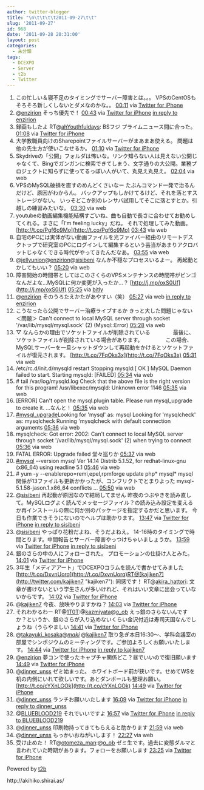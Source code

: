 ```yaml
---
author: twitter-blogger
title: "\n\t\t\t\t2011-09-27\t\t"
slug: '2011-09-27'
id: 968
date: '2011-09-28 20:31:00'
layout: post
categories:
  - 未分類
tags:
  - DCEXPO
  - Server
  - t2b
  - Twitter
---
```


<div xmlns:georss="http://www.georss.org/georss">

1.  <span><span>この忙しい＆寝不足のタイミングでサーバー障害とは。。。 VPSのCentOSもそろそろ新しくしないとダメなのかな。。</span> <span>[<span>00:11</span>](http://twitter.com/o_ob/status/118643815065198592) <span>via [Twitter for iPhone](http://twitter.com/#!/download/iphone)</span></span></span>
2.  <span><span>@[enzirion](http://twitter.com/enzirion "enzirion") そっち優先で！</span> <span>[<span>00:43</span>](http://twitter.com/o_ob/status/118651965713559552) <span>via [Twitter for iPhone](http://twitter.com/#!/download/iphone)</span> [in reply to enzirion](http://twitter.com/enzirion/status/118642751872040960)</span></span>
3.  <span><span>録画もしたよ RT@[ahYouthfuldays](http://twitter.com/ahYouthfuldays "ahYouthfuldays"): BSフジ プライムニュース間に合った。</span> <span>[<span>01:08</span>](http://twitter.com/o_ob/status/118658383225171969) <span>via [Twitter for iPhone](http://twitter.com/#!/download/iphone)</span></span></span>
4.  <span><span>大学教職員向けのSharepointファイルサーバーがまあまあ使える。 問題は他の先生方が使いこなせるか。</span> <span>[<span>01:10</span>](http://twitter.com/o_ob/status/118658800872980480) <span>via [Twitter for iPhone](http://twitter.com/#!/download/iphone)</span></span></span>
5.  <span><span>Skydriveの「公開」フォルダは怖いな。リンク知らない人は見えない公開じゃなくて、Bingでガンガンに検索できてしまう、文字通りの大公開。業務プロジェクトに知らずに使ってるっぽい人がいて、丸見え丸見え。</span> <span>[<span>02:04</span>](http://twitter.com/o_ob/status/118672331638968321) <span>via web</span></span></span>
6.  <span><span>VPSのMySQL破損を直すのめんどくさいなー たぶんコマンド一発で治るんだけど、原因がわからん。 バックアップもしかけてるけど、それを落とすストレージがない。 いっそどこか別のレンサバ試用してそこに落とすとか。引越しの練習みたいな。</span> <span>[<span>03:30</span>](http://twitter.com/o_ob/status/118694080363499520) <span>via web</span></span></span>
7.  <span><span>youtubeの動画編集機能結構すごいね、曲も自動で長さに合わせてお勧めしてくれる。まさに「I'm feeling lucky」だね。 それで処理してみた動画。 [http://t.co/Pgf6o9Mo](http://t.co/Pgf6o9Mo)</span> <span>[<span>03:43</span>](http://twitter.com/o_ob/status/118697222538936320) <span>via web</span></span></span>
8.  <span><span>自宅のPCには実体がない動画ファイルを光ファイバー経由のリモートデスクトップで研究室のPCにログインして編集するという芸当があまりアクロバットじゃなくできる時代がやってきたんだなあ。</span> <span>[<span>03:55</span>](http://twitter.com/o_ob/status/118700169452728320) <span>via web</span></span></span>
9.  <span><span>@[jellyunion](http://twitter.com/jellyunion "jellyunion")@[enzirion](http://twitter.com/enzirion "enzirion")@[sisibeni](http://twitter.com/sisibeni "sisibeni") なんか不穏なプロセスいるよー。 再起動とかしてもいい？</span> <span>[<span>05:20</span>](http://twitter.com/o_ob/status/118721637725126656) <span>via web</span></span></span>
10.  <span><span>障害開始の時間帯としてはこのさくらのVPSメンテナンスの時間帯がビンゴなんだよな…MySQLに何か変更が入ったか…？ [http://j.mp/oxS0Uf](http://j.mp/oxS0Uf)</span> <span>[<span>05:25</span>](http://twitter.com/o_ob/status/118722949334302721) <span>via [bitly](http://bit.ly)</span></span></span>
11.  <span><span>@[enzirion](http://twitter.com/enzirion "enzirion") そのうろたえかたがあやすい（笑）</span> <span>[<span>05:27</span>](http://twitter.com/o_ob/status/118723499450843136) <span>via web</span> [in reply to enzirion](http://twitter.com/enzirion/status/118721865287073792)</span></span>
12.  <span><span>こうなったら公開でサーバー治療ライブするか きっと大した問題じゃない ＜問題＞ Can't connect to local MySQL server through socket '/var/lib/mysql/mysql.sock' (2) (Mysql::Error)</span> <span>[<span>05:28</span>](http://twitter.com/o_ob/status/118723711523233793) <span>via web</span></span></span>
13.  <span><span>▽ なんらかの理由でソケットファイルが削除されている 　　　　最後に、ソケットファイルが削除されている場合があります。 　　　　この場合、MySQLサーバーを一旦シャットダウンして再起動をかけるとソケットファイルが復元されます。 [http://t.co/7FqOks3x](http://t.co/7FqOks3x)</span> <span>[<span>05:31</span>](http://twitter.com/o_ob/status/118724441814470656) <span>via web</span></span></span>
14.  <span><span>/etc/rc.d/init.d/mysqld restart Stopping mysqld:[ OK ] MySQL Daemon failed to start. Starting mysqld: [FAILED]</span> <span>[<span>05:34</span>](http://twitter.com/o_ob/status/118725112815034368) <span>via web</span></span></span>
15.  <span><span># tail /var/log/mysqld.log Check that the above file is the right version for this program! /usr/libexec/mysqld: Unknown error 1146</span> <span>[<span>05:35</span>](http://twitter.com/o_ob/status/118725478642221056) <span>via web</span></span></span>
16.  <span><span>[ERROR] Can't open the mysql.plugin table. Please run mysql_upgrade to create it. …なんと！</span> <span>[<span>05:35</span>](http://twitter.com/o_ob/status/118725567666331648) <span>via web</span></span></span>
17.  <span><span>[#mysql_upgrade](http://twitter.com/search?q=%23mysql_upgrade "#mysql_upgrade")Looking for 'mysql' as: mysql Looking for 'mysqlcheck' as: mysqlcheck Running 'mysqlcheck with default connection arguments</span> <span>[<span>05:36</span>](http://twitter.com/o_ob/status/118725747585204224) <span>via web</span></span></span>
18.  <span><span>mysqlcheck: Got error: 2002: Can't connect to local MySQL server through socket '/var/lib/mysql/mysql.sock' (2) when trying to connect</span> <span>[<span>05:36</span>](http://twitter.com/o_ob/status/118725832071069696) <span>via web</span></span></span>
19.  <span><span>FATAL ERROR: Upgrade failed 堂々巡りか</span> <span>[<span>05:37</span>](http://twitter.com/o_ob/status/118725871451385856) <span>via web</span></span></span>
20.  <span><span>[#mysql](http://twitter.com/search?q=%23mysql "#mysql") --version mysql Ver 14.14 Distrib 5.1.52, for redhat-linux-gnu (x86_64) using readline 5.1</span> <span>[<span>05:46</span>](http://twitter.com/o_ob/status/118728294697934848) <span>via web</span></span></span>
21.  <span><span># yum -y --enablerepo=remi,epel,rpmforge update php* mysql* mysql関係が13ファイルも更新かかったが、コンフリクトでとまりよった mysql-5.1.58-jason.1.x86_64 conflicts ...</span> <span>[<span>05:50</span>](http://twitter.com/o_ob/status/118729300550750208) <span>via web</span></span></span>
22.  <span><span>@[sisibeni](http://twitter.com/sisibeni "sisibeni") 再起動が原因なので結局してません 昨夜のつぶやきを読み直して。MySQLログよく読んでメッセージファイル？の読み込み設定を変えるか再インストールの際に何か別のパッケージを指定するかだと思います。 今日も作業できそうにないのでヘルプは助かります。</span> <span>[<span>13:47</span>](http://twitter.com/o_ob/status/118849286724255744) <span>via [Twitter for iPhone](http://twitter.com/#!/download/iphone)</span> [in reply to sisibeni](http://twitter.com/sisibeni/status/118845070215618560)</span></span>
23.  <span><span>@[sisibeni](http://twitter.com/sisibeni "sisibeni") やっぱり花粉だよね、そうだよねえ。 14-16時のタイミングで時間とります。中間報告とサーバー障害やっつけちゃいましょうか。</span> <span>[<span>13:59</span>](http://twitter.com/o_ob/status/118852315850612736) <span>via [Twitter for iPhone](http://twitter.com/#!/download/iphone)</span> [in reply to sisibeni](http://twitter.com/sisibeni/status/118851520090480640)</span></span>
24.  <span><span>銀のさらの中の人にフォローされた。 プロモーションの仕掛け人とみた。</span> <span>[<span>14:01</span>](http://twitter.com/o_ob/status/118852855397486592) <span>via [Twitter for iPhone](http://twitter.com/#!/download/iphone)</span></span></span>
25.  <span><span>3年生「メディアアート」でDCEXPOコラムを読んで書かせてみました [http://t.co/DxvnUorq](http://t.co/DxvnUorq)RT@[kajiken7](http://twitter.com/kajiken7 "kajiken7"): 同感です！ RT@[akira_hattori](http://twitter.com/akira_hattori "akira_hattori"): 文章が書けないという学生さんが多いけれど、それはいい文章に出会っていないからです。</span> <span>[<span>14:02</span>](http://twitter.com/o_ob/status/118852992324734976) <span>via [Twitter for iPhone](http://twitter.com/#!/download/iphone)</span></span></span>
26.  <span><span>@[kajiken7](http://twitter.com/kajiken7 "kajiken7") 今夜、放映やりますかね？</span> <span>[<span>14:03</span>](http://twitter.com/o_ob/status/118853233396547584) <span>via [Twitter for iPhone](http://twitter.com/#!/download/iphone)</span></span></span>
27.  <span><span>それわかるわー RT@[1T0T](http://twitter.com/1T0T "1T0T"):@[kazmiyata](http://twitter.com/kazmiyata "kazmiyata")@[o_ob](http://twitter.com/o_ob "o_ob") えっ銀のさらないんですか？というか、銀のさらが入り込めないくらい金沢付近は寿司天国なんでしょうね（うらやましい</span> <span>[<span>14:41</span>](http://twitter.com/o_ob/status/118862911040000000) <span>via [Twitter for iPhone](http://twitter.com/#!/download/iphone)</span></span></span>
28.  <span><span>@[takayuki_kosaka](http://twitter.com/takayuki_kosaka "takayuki_kosaka")@[_maki_](http://twitter.com/_maki_ "_maki_") @[kajiken7](http://twitter.com/kajiken7 "kajiken7") 取り急ぎ本日16:30～、学科会議室の部屋でシンポジウムのミーティングです。ご参加よろしくお願いいたします。</span> <span>[<span>14:44</span>](http://twitter.com/o_ob/status/118863510468952066) <span>via [Twitter for iPhone](http://twitter.com/#!/download/iphone)</span> [in reply to kajiken7](http://twitter.com/kajiken7/status/118858834075852802)</span></span>
29.  <span><span>@[enzirion](http://twitter.com/enzirion "enzirion") 夢コンで使ったキャプチャ関係どこ？昼でいいので復旧願います</span> <span>[<span>14:49</span>](http://twitter.com/o_ob/status/118864878923558912) <span>via [Twitter for iPhone](http://twitter.com/#!/download/iphone)</span></span></span>
30.  <span><span>@[dinner_unss](http://twitter.com/dinner_unss "dinner_unss") ゼミ始まった。 ホワイトボード前が狭いです。せめてWSを机の内側にいれて欲しいです。あとダンボールも整理お願い。 [http://t.co/cYXnLGOk](http://t.co/cYXnLGOk)</span> <span>[<span>14:49</span>](http://twitter.com/o_ob/status/118864941120888832) <span>via [Twitter for iPhone](http://twitter.com/#!/download/iphone)</span></span></span>
31.  <span><span>@[dinner_unss](http://twitter.com/dinner_unss "dinner_unss") ランチお願いいたします</span> <span>[<span>16:09</span>](http://twitter.com/o_ob/status/118885066448441344) <span>via [Twitter for iPhone](http://twitter.com/#!/download/iphone)</span> [in reply to dinner_unss](http://twitter.com/dinner_unss/status/118879355647692800)</span></span>
32.  <span><span>@[BLUEBLOOD219](http://twitter.com/BLUEBLOOD219 "BLUEBLOOD219") それでいいですよ</span> <span>[<span>16:57</span>](http://twitter.com/o_ob/status/118897131045126144) <span>via [Twitter for iPhone](http://twitter.com/#!/download/iphone)</span> [in reply to BLUEBLOOD219](http://twitter.com/BLUEBLOOD219/status/118895965074755585)</span></span>
33.  <span><span>@[dinner_unss](http://twitter.com/dinner_unss "dinner_unss") 印刷物持ってきてもらえると助かります</span> <span>[<span>21:59</span>](http://twitter.com/o_ob/status/118973039869308928) <span>via web</span></span></span>
34.  <span><span>@[dinner_unss](http://twitter.com/dinner_unss "dinner_unss") もっかいおねがいします！</span> <span>[<span>22:27</span>](http://twitter.com/o_ob/status/118980187739275264) <span>via web</span></span></span>
35.  <span><span>受け止めた！ RT@[otomeza_man](http://twitter.com/otomeza_man "otomeza_man"):@[o_ob](http://twitter.com/o_ob "o_ob") ゼミ生です。過去に変態ダルマと言われていた時期があります。フォローをお願いします</span> <span>[<span>23:25</span>](http://twitter.com/o_ob/status/118994751289704448) <span>via [Twitter for iPhone](http://twitter.com/#!/download/iphone)</span></span></span>

</div>

Powered by [t2b](http://t2b.utilz.jp/)

<div>http://akihiko.shirai.as/</div>